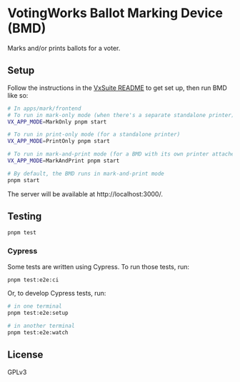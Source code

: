 # VotingWorks Ballot Marking Device (BMD)

Marks and/or prints ballots for a voter.

## Setup

Follow the instructions in the [VxSuite README](../../README.md) to get set up,
then run BMD like so:

```sh
# In apps/mark/frontend
# To run in mark-only mode (when there's a separate standalone printer)
VX_APP_MODE=MarkOnly pnpm start

# To run in print-only mode (for a standalone printer)
VX_APP_MODE=PrintOnly pnpm start

# To run in mark-and-print mode (for a BMD with its own printer attached)
VX_APP_MODE=MarkAndPrint pnpm start

# By default, the BMD runs in mark-and-print mode
pnpm start

```

The server will be available at http://localhost:3000/.

## Testing

```sh
pnpm test
```

### Cypress

Some tests are written using Cypress. To run those tests, run:

```sh
pnpm test:e2e:ci
```

Or, to develop Cypress tests, run:

```sh
# in one terminal
pnpm test:e2e:setup

# in another terminal
pnpm test:e2e:watch
```

## License

GPLv3
